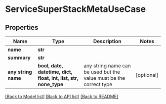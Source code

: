 # ServiceSuperStackMetaUseCase


## Properties
Name | Type | Description | Notes
------------ | ------------- | ------------- | -------------
**name** | **str** |  | 
**summary** | **str** |  | 
**any string name** | **bool, date, datetime, dict, float, int, list, str, none_type** | any string name can be used but the value must be the correct type | [optional]

[[Back to Model list]](../README.md#documentation-for-models) [[Back to API list]](../README.md#documentation-for-api-endpoints) [[Back to README]](../README.md)


